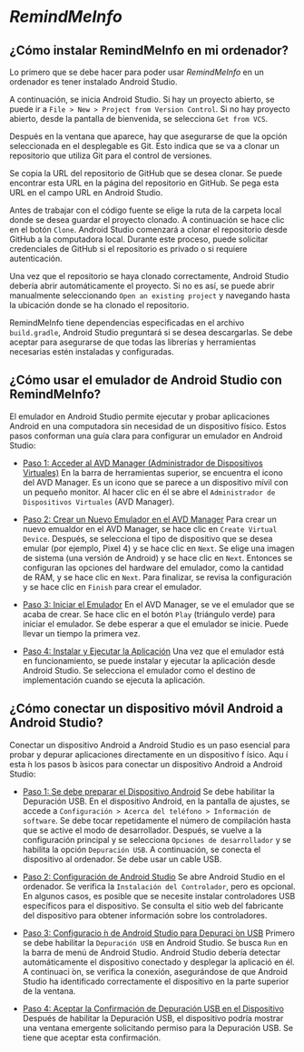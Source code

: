 # *RemindMeInfo*
## ¿Cómo instalar RemindMeInfo en mi ordenador?

Lo primero que se debe hacer para poder usar *RemindMeInfo* en un ordenador es tener instalado Android Studio.

A continuación, se inicia Android Studio. Si hay un proyecto abierto, se puede ir a `File > New > Project from Version Control`.
Si no hay proyecto abierto, desde la pantalla de bienvenida, se selecciona `Get from VCS`.

Después en la ventana que aparece, hay que asegurarse de que la opción seleccionada en el desplegable es Git. Esto indica que se va a clonar un repositorio que utiliza Git para el control de versiones. 

Se copia la URL del repositorio de GitHub que se desea clonar. Se puede encontrar esta URL en la página del repositorio en GitHub. Se pega esta URL en el campo URL en Android Studio.

Antes de trabajar con el código fuente se elige la ruta de la carpeta local donde se desea guardar el proyecto clonado. A continuación se hace clic en el botón `Clone`. Android Studio comenzará a clonar el repositorio desde GitHub a la computadora local. Durante este proceso, puede solicitar credenciales de GitHub si el repositorio es privado o si requiere autenticación.

Una vez que el repositorio se haya clonado correctamente, Android Studio debería abrir automáticamente el proyecto. Si no es así, se puede abrir manualmente seleccionando `Open an existing project` y navegando hasta la ubicación donde se ha clonado el repositorio.

RemindMeInfo tiene dependencias especificadas en el archivo `build.gradle`, Android Studio preguntará si se desea descargarlas. Se debe aceptar para asegurarse de que todas las librerías y herramientas necesarias estén instaladas y configuradas.

## ¿Cómo usar el emulador de Android Studio con RemindMeInfo?

El emulador en Android Studio permite ejecutar y probar aplicaciones Android en una computadora sin necesidad de un dispositivo físico. Estos pasos conforman una guía clara para configurar un emulador en Android Studio:

- <u>Paso 1: Acceder al AVD Manager (Administrador de Dispositivos Virtuales)</u>
  En la barra de herramientas superior, se encuentra el  icono del AVD Manager. Es un  icono que se parece a un dispositivo mívil con un pequeño monitor.
  Al hacer clic en él se abre el `Administrador de Dispositivos Virtuales` (AVD Manager).
  
- <u>Paso 2: Crear un Nuevo Emulador en el AVD Manager</u>
  Para crear un nuevo emualdor en el AVD Manager, se hace clic en `Create Virtual Device`. Después, se selecciona el tipo de dispositivo que se desea emular (por ejemplo, Pixel 4) y se hace clic en `Next`.
  Se elige una imagen de sistema (una versión de Android) y se hace clic en `Next`. Entonces se configuran las opciones del hardware del emulador, como la cantidad de RAM, y se hace clic en `Next`. Para finalizar, se revisa la configuración y se hace clic en `Finish` para crear el emulador.
  
- <u>Paso 3: Iniciar el Emulador</u>
  En el AVD Manager, se ve el emulador que se acaba de crear. Se hace clic en el botón `Play` (triángulo verde) para iniciar el emulador. Se debe esperar a que el emulador se inicie. Puede llevar un tiempo la primera vez.
  
- <u>Paso 4: Instalar y Ejecutar la Aplicación</u>
  Una vez que el emulador está en funcionamiento, se puede instalar y ejecutar la aplicación desde Android Studio. Se selecciona el emulador como el destino de implementación cuando se ejecuta la aplicación.

## ¿Cómo conectar un dispositivo móvil Android a Android Studio?

Conectar un dispositivo Android a Android Studio es un paso esencial para probar y depurar aplicaciones directamente en un dispositivo f ́ısico. Aqu ́ı esta ́n los pasos b ́asicos para conectar un dispositivo Android a Android Studio:

- <u>Paso 1: Se debe preparar el Dispositivo Android</u>
Se debe habilitar la Depuración USB. En el dispositivo Android, en la pantalla de ajustes, se accede a `Configuración > Acerca del teléfono > Información de software`. Se debe tocar repetidamente el número de compilación hasta que se active el modo de desarrollador. Después, se vuelve a la configuración principal y se selecciona `Opciones de desarrollador` y se habilita la opción `Depuración USB`. A continuación, se conecta el dispositivo al ordenador. Se debe usar un cable USB.

- <u>Paso 2: Configuración de Android Studio</u>
Se abre Android Studio en el ordenador. Se verifica la `Instalación del Controlador`, pero es opcional. En algunos casos, es posible que se necesite instalar controladores USB específicos para el dispositivo. Se consulta el sitio web del fabricante del dispositivo para obtener información sobre los controladores.

- <u>Paso 3: Configuracio ́n de Android Studio para Depuraci ́on USB</u>
Primero se debe habilitar la `Depuración USB` en Android Studio. Se busca `Run` en la barra de menú de Android Studio. Android Studio debería detectar automáticamente el dispositivo conectado y desplegar la aplicació en  él. A continuaci ́on, se verifica la conexión, asegurándose de que Android Studio ha identificado correctamente el dispositivo en la parte superior de la ventana.

- <u>Paso 4: Aceptar la Confirmación de Depuración USB en el Dispositivo</u>
Después de habilitar la Depuración USB, el dispositivo podría mostrar una ventana emergente solicitando permiso para la Depuración USB. Se tiene que aceptar esta confirmación.




